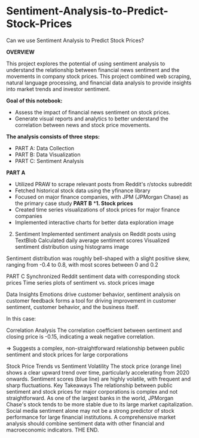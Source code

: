 # Sentiment-Analysis-to-Predict-Stock-Prices

Can we use Sentiment Analysis to Predict Stock Prices?

**OVERVIEW**

This project explores the potential of using sentiment analysis to understand the relationship between financial news sentiment and the movements in company stock prices. This project combined web scraping, natural language processing, and financial data analysis to provide insights into market trends and investor sentiment.

**Goal of this notebook:**

- Assess the impact of financial news sentiment on stock prices.
- Generate visual reports and analytics to better understand the correlation between news and stock price movements.
  
**The analysis consists of three steps:**
- PART A: Data Collection
- PART B: Data Visualization
- PART C: Sentiment Analysis
  
**PART A**
- Utilized PRAW to scrape relevant posts from Reddit's r/stocks subreddit
- Fetched historical stock data using the yfinance library
- Focused on major finance companies, with JPM (JPMorgan Chase) as the primary case study
**PART B**
***1. Stock prices**
- Created time series visualizations of stock prices for major finance companies
- Implemented interactive charts for better data exploration
image

2. Sentiment
Implemented sentiment analysis on Reddit posts using TextBlob
Calculated daily average sentiment scores
Visualized sentiment distribution using histograms
image

Sentiment distribution was roughly bell-shaped with a slight positive skew, ranging from -0.4 to 0.8, with most scores between 0 and 0.2

PART C
Synchronized Reddit sentiment data with corresponding stock prices
Time series plots of sentiment vs. stock prices
image

Data Insights
Emotions drive customer behavior, sentiment analysis on customer feedback forms a tool for driving improvement in customer sentiment, customer behavior, and the business itself.

In this case:

Correlation Analysis
The correlation coefficient between sentiment and closing price is -0.15, indicating a weak negative correlation.

=> Suggests a complex, non-straightforward relationship between public sentiment and stock prices for large corporations

Stock Price Trends vs Sentiment Volatility
The stock price (orange line) shows a clear upward trend over time, particularly accelerating from 2020 onwards.
Sentiment scores (blue line) are highly volatile, with frequent and sharp fluctuations.
Key Takeaways
The relationship between public sentiment and stock prices for major corporations is complex and not straightforward.
As one of the largest banks in the world, JPMorgan Chase's stock tends to be more stable due to its large market capitalization.
Social media sentiment alone may not be a strong predictor of stock performance for large financial institutions. A comprehensive market analysis should combine sentiment data with other financial and macroeconomic indicators.
THE END.

